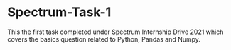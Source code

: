 # Spectrum-Task-1
This the first task completed under Spectrum Internship Drive 2021 which covers the basics question related to Python, Pandas and Numpy.
